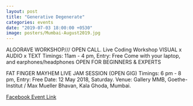 ```yaml
---
layout: post
title: "Generative Degenerate"
categories: events
date: "2019-07-03 18:00:00 +0530"
image: posters/Mumbai-August2019.jpg
---
```


ALGORAVE WORKSHOP///  OPEN CALL.
Live Coding Workshop VISUAL x AUDIO x TEXT
Timings: 11am - 4 pm, Entry: Free
Come with your laptop, and earphones/headphones
OPEN FOR BEGINNERS & EXPERTS

FAT FINGER MAYHEM LIVE JAM SESSION
(OPEN GIG) Timings: 6 pm - 8 pm, Entry: Free
Date: 12 May 2018, Saturday.
Venue: Gallery MMB, Goethe-Institut / Max Mueller Bhavan, Kala Ghoda, Mumbai.

[Facebook Event Link](https://www.facebook.com/groups/1550827825016506/)
